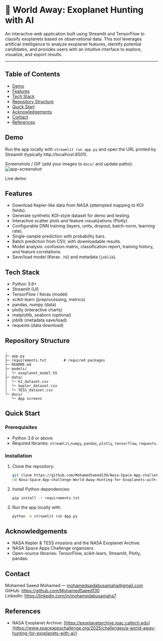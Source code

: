 # 🌌 World Away: Exoplanet Hunting with AI
An interactive web application built using Streamlit and TensorFlow to classify exoplanets based on observational data. This tool leverages artificial intelligence to analyze exoplanet features, identify potential candidates, and provides users with an intuitive interface to explore, visualize, and export results.

---
## Table of Contents
- [Demo](#demo)
- [Features](#features)
- [Tech Stack](#tech-stack)
- [Repository Structure](#repository-structure)
- [Quick Start](#quick-start)
- [Acknowledgements](#acknowledgements)
- [Contact](#contact)
- [References](#references)

## Demo
Run the app locally with `streamlit run app.py` and open the URL printed by Streamlit (typically http://localhost:8501).

Screenshots / GIF (add your images to `docs/` and update paths):
![app-screenshot](docs/demo_screenshot.png)

Live demo: <link-to-deployed-app>

## Features
- Download Kepler-like data from NASA (attempted mapping to KOI fields).
- Generate synthetic KOI-style dataset for demo and testing.
- Interactive scatter plots and feature visualizations (Plotly).
- Configurable DNN training (layers, units, dropout, batch-norm, learning rate).
- Single-sample prediction with probability bars.
- Batch prediction from CSV, with downloadable results.
- Model analysis: confusion matrix, classification report, training history, and feature correlations.
- Save/load model (Keras `.h5`) and metadata (`joblib`).
## Tech Stack
- Python 3.8+
- Streamlit (UI)
- TensorFlow / Keras (model)
- scikit-learn (preprocessing, metrics)
- pandas, numpy (data)
- plotly (interactive charts)
- matplotlib, seaborn (optional)
- joblib (metadata save/load)
- requests (data download)
## Repository Structure

```
.
├─ app.py                  
├─ requirements.txt        # required packages
├─ README.md
├─ models/
│  └─ exoplanet_model.h5 
├─ data/
│  └─ k2_dataset.csv
│  └─ kepler_dataset.csv
│  └─ TESS_dataset.csv
└─ docs/
   └─ App screens

```
## Quick Start
### Prerequisites
- Python 3.8 or above
- Required libraries: `streamlit`,`numpy`, `pandas`, `plotly`, `tensorflow`, `requests`.

### Installation
1. Clone the repository:
   ```bash
   git clone https://github.com/MohamedSaeed130/Nasa-Space-App-challenge-World-Away-Hunting-for-Exoplanets-with-AI-.git
   cd Nasa-Space-App-challenge-World-Away-Hunting-for-Exoplanets-with-AI-
2. Install Python dependencies:
   ```bash
   pip install -r requirements.txt
3. Run the app locally with:
   ```bash
   python -m streamlit run App.py

## Acknowledgements

- NASA Kepler & TESS missions and the NASA Exoplanet Archive.
- NASA Space Apps Challenge organizers.
- Open-source libraries: TensorFlow, scikit-learn, Streamlit, Plotly, pandas.

## Contact

Mohamed Saeed Mohamed — mohamedsaidabusamaha@gmail.com  
GitHub: https://github.com/MohamedSaeed130  
LinkedIn: https://linkedin.com/in/mohamedabusamaha7


## References
- NASA Exoplanet Archive: [https://exoplanetarchive.ipac.caltech.edu](https://www.spaceappschallenge.org/2025/challenges/a-world-away-hunting-for-exoplanets-with-ai/)

   



